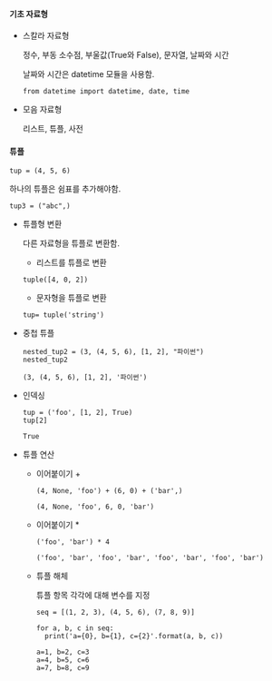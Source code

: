 #### 기초 자료형

* 스칼라 자료형
  
  정수, 부동 소수점, 부울값(True와 False), 문자열, 날짜와 시간
  
  날짜와 시간은 datetime 모듈을 사용함.
  ```
  from datetime import datetime, date, time
  ```

  
* 모음 자료형

  리스트, 튜플, 사전

#### 튜플
```
tup = (4, 5, 6)
```
하나의 튜플은 쉼표를 추가해야함.
```
tup3 = ("abc",)
```

* 튜플형 변환
  
  다른 자료형을 튜플로 변환함.

  * 리스트를 튜플로 변환
  ```
  tuple([4, 0, 2])
  ```

  * 문자형을 튜플로 변환
  ```
  tup= tuple('string')
  ```
* 중첩 튜플
  ```
  nested_tup2 = (3, (4, 5, 6), [1, 2], "파이썬")
  nested_tup2
  ```
  ```
  (3, (4, 5, 6), [1, 2], '파이썬')
  ```
* 인덱싱
  ```
  tup = ('foo', [1, 2], True)
  tup[2]
  ```
  ```
  True
  ```
* 튜플 연산
  * 이어붙이기 +
    ```
    (4, None, 'foo') + (6, 0) + ('bar',)
    ```
    ```
    (4, None, 'foo', 6, 0, 'bar')
    ```
  * 이어붙이기 *
    ```
    ('foo', 'bar') * 4
    ```
    ```
    ('foo', 'bar', 'foo', 'bar', 'foo', 'bar', 'foo', 'bar')
    ```
  * 튜플 해체

    튜플 항목 각각에 대해 변수를 지정
    ```
    seq = [(1, 2, 3), (4, 5, 6), (7, 8, 9)]

    for a, b, c in seq:
      print('a={0}, b={1}, c={2}'.format(a, b, c))
    ```
    ```
    a=1, b=2, c=3
    a=4, b=5, c=6
    a=7, b=8, c=9
    ```
